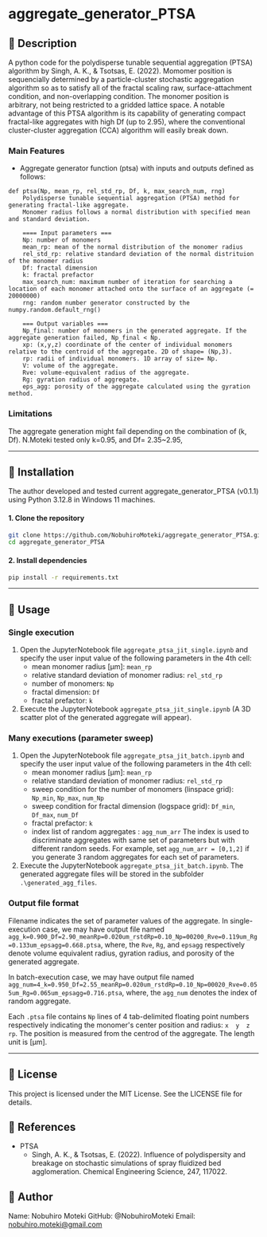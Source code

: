 # aggregate_generator_PTSA

## 📌 Description
A python code for the polydisperse tunable sequential aggregation (PTSA) algorithm by Singh, A. K., & Tsotsas, E. (2022). Momomer position is sequencially determined by a particle-cluster stochastic aggregation algorithm so as to satisfy all of the fractal scaling raw, surface-attachment condition, and non-overlapping condition. The monomer position is arbitrary, not being restricted to a gridded lattice space. A notable advantage of this PTSA algorithm is its capability of generating compact fractal-like aggregates with high Df (up to 2.95), where the conventional cluster-cluster aggregation (CCA) algorithm will easily break down.

### Main Features
- Aggregate generator function (ptsa) with inputs and outputs defined as follows:

```
def ptsa(Np, mean_rp, rel_std_rp, Df, k, max_search_num, rng)
    Polydisperse tunable sequential aggregation (PTSA) method for generating fractal-like aggregate.
    Monomer radius follows a normal distribution with specified mean and standard deviation.

    ==== Input parameters ===
    Np: number of monomers
    mean_rp: mean of the normal distribution of the monomer radius
    rel_std_rp: relative standard deviation of the normal distrituion of the monomer radius 
    Df: fractal dimension
    k: fractal prefactor
    max_search_num: maximum number of iteration for searching a location of each monomer attached onto the surface of an aggregate (= 20000000)
    rng: random number generator constructed by the numpy.random.default_rng()

    === Output variables ===
    Np_final: number of monomers in the generated aggregate. If the aggregate generation failed, Np_final < Np.
    xp: (x,y,z) coordinate of the center of individual monomers relative to the centroid of the aggregate. 2D of shape= (Np,3).
    rp: radii of individual monomers. 1D array of size= Np.
    V: volume of the aggregate.
    Rve: volume-equivalent radius of the aggregate.
    Rg: gyration radius of aggregate.
    eps_agg: porosity of the aggregate calculated using the gyration method.
```



### Limitations

The aggregate generation might fail depending on the combination of (k, Df). N.Moteki tested only k=0.95, and Df= 2.35~2.95, 


---

## 🚀 Installation

The author developed and tested current aggregate_generator_PTSA (v0.1.1) using Python 3.12.8 in Windows 11 machines.

#### 1. Clone the repository
```sh
git clone https://github.com/NobuhiroMoteki/aggregate_generator_PTSA.git
cd aggregate_generator_PTSA
```

#### 2. Install dependencies
```sh
pip install -r requirements.txt
```
---

## 🔧 Usage

### Single execution

1. Open the JupyterNotebook file `aggregate_ptsa_jit_single.ipynb` and specify the user input value of the following  parameters in the 4th cell:
   - mean monomer radius [μm]: `mean_rp` 
   - relative standard deviation of monomer radius: `rel_std_rp`
   - number of monomers: `Np`
   - fractal dimension: `Df`
   - fractal prefactor: `k`
2. Execute the JupyterNotebook `aggregate_ptsa_jit_single.ipynb` (A 3D scatter plot of the generated aggregate will appear).

### Many executions (parameter sweep)
1. Open the JupyterNotebook file `aggregate_ptsa_jit_batch.ipynb` and specify the user input value of the following  parameters in the 4th cell:
   - mean monomer radius [μm]: `mean_rp` 
   - relative standard deviation of monomer radius: `rel_std_rp`
   - sweep condition for the number of monomers (linspace grid): `Np_min`, `Np_max`, `num_Np`
   - sweep condition for fractal dimension (logspace grid): `Df_min`, `Df_max`, `num_Df`
   - fractal prefactor: `k`
   - index list of random aggregates : `agg_num_arr`
  The index is used to discriminate aggregates with same set of parameters but with different random seeds. For example, set `agg_num_arr = [0,1,2]` if you generate 3 random aggregates for each set of parameters.
2. Execute the JupyterNotebook `aggregate_ptsa_jit_batch.ipynb`. The generated aggregate files will be stored in the subfolder `.\generated_agg_files`.

### Output file format
Filename indicates the set of parameter values of the aggregate.
In single-execution case, we may have output file named
`agg_k=0.900_Df=2.90_meanRp=0.020um_rstdRp=0.10_Np=00200_Rve=0.119um_Rg=0.133um_epsagg=0.668.ptsa`,
where, the `Rve`, `Rg`, and `epsagg` respectively denote volume equivalent radius, gyration radius, and porosity of the generated aggregate.

In batch-execution case, we may have output file named
`agg_num=4_k=0.950_Df=2.55_meanRp=0.020um_rstdRp=0.10_Np=00020_Rve=0.055um_Rg=0.065um_epsagg=0.716.ptsa`,
where, the `agg_num` denotes the index of random aggregate.

Each `.ptsa` file contains `Np` lines of 4 tab-delimited floating point numbers respectively indicating the monomer's center position and radius: `x  y  z  rp`. The position is measured from the centrod of the aggregate. The length unit is [μm].

---

## 📝 License
This project is licensed under the MIT License. See the LICENSE file for details.

## 📖 References
- PTSA
    - Singh, A. K., & Tsotsas, E. (2022). Influence of polydispersity and breakage on stochastic simulations of spray fluidized bed agglomeration. Chemical Engineering Science, 247, 117022.



## 📢 Author
Name: Nobuhiro Moteki
GitHub: @NobuhiroMoteki
Email: nobuhiro.moteki@gmail.com


